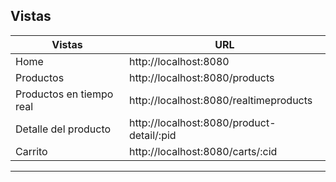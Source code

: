 ## Vistas
| Vistas                   | URL                                       |
|--------------------------|-------------------------------------------|
| Home                     | http://localhost:8080                     |
| Productos                | http://localhost:8080/products            |
| Productos en tiempo real | http://localhost:8080/realtimeproducts    |
| Detalle del producto     | http://localhost:8080/product-detail/:pid |
| Carrito                  | http://localhost:8080/carts/:cid          |
***